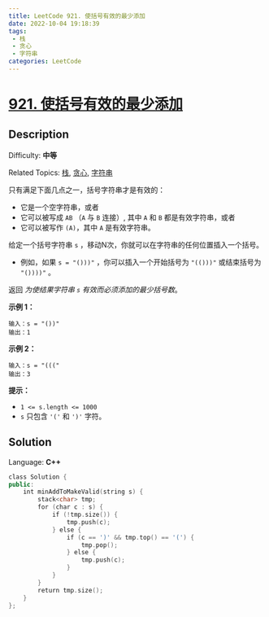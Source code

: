 ```yaml
---
title: LeetCode 921. 使括号有效的最少添加
date: 2022-10-04 19:18:39
tags:
 - 栈
 - 贪心
 - 字符串
categories: LeetCode
---
```


# [921\. 使括号有效的最少添加](https://leetcode.cn/problems/minimum-add-to-make-parentheses-valid/)

## Description

Difficulty: **中等**  

Related Topics: [栈](https://leetcode.cn/tag/stack/), [贪心](https://leetcode.cn/tag/greedy/), [字符串](https://leetcode.cn/tag/string/)


只有满足下面几点之一，括号字符串才是有效的：

*   它是一个空字符串，或者
*   它可以被写成 `AB` （`A` 与 `B` 连接）, 其中 `A` 和 `B` 都是有效字符串，或者
*   它可以被写作 `(A)`，其中 `A` 是有效字符串。

给定一个括号字符串 `s` ，移动N次，你就可以在字符串的任何位置插入一个括号。

*   例如，如果 `s = "()))"` ，你可以插入一个开始括号为 `"(()))"` 或结束括号为 `"())))"` 。

返回 _为使结果字符串 `s` 有效而必须添加的最少括号数_。

**示例 1：**

```
输入：s = "())"
输出：1
```

**示例 2：**

```
输入：s = "((("
输出：3
```

**提示：**

*   `1 <= s.length <= 1000`
*   `s` 只包含 `'('` 和 `')'` 字符。


## Solution

Language: **C++**

```c++
class Solution {
public:
    int minAddToMakeValid(string s) {
        stack<char> tmp;
        for (char c : s) {
            if (!tmp.size()) {
                tmp.push(c);
            } else {
                if (c == ')' && tmp.top() == '(') {
                    tmp.pop();
                } else {
                    tmp.push(c);
                }
            }
        }
        return tmp.size();
    }
};
```
